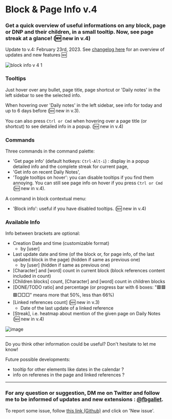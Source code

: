# Block & Page Info v.4

### Get a quick overview of useful informations on any block, page or DNP and their children, in a small tooltip. Now, see page streak at a glance! (🆕 new in v.4)

Update to v.4: February 23rd, 2023. See [changelog here](https://github.com/fbgallet/roam-extension-stats/blob/main/CHANGELOG.md) for an overview of updates and new features 🆕

![block info v 4 1](https://user-images.githubusercontent.com/74436347/220415782-0a6084ac-8c19-4aa2-81a9-fd6890a2d335.gif)


### Tooltips
Just hover over any bullet, page title, page shortcut or 'Daily notes' in the left sidebar to see the selected info.

When hovering over 'Daily notes' in the left sidebar, see info for today and up to 6 days before (🆕 new in v.3). 

You can also press `Ctrl or Cmd` when hovering over a page title (or shortcut) to see detailed info in a popup. (🆕 new in v.4)

### Commands
Three commands in the command palette:
- 'Get page info' (default hotkeys: `Ctrl-Alt-i`) : display in a popup detailed info and the complete streak for current page,
- 'Get info on recent Daily Notes',
- 'Toggle tooltips on hover': you can disable tooltips if you find them annoying. You can still see page info on hover if you press `Ctrl or Cmd` (🆕 new in v.4).

A command in block contextual menu:
- 'Block info': useful if you have disabled tooltips. (🆕 new in v.4)

### Available Info
Info between brackets are optional:
- Creation Date and time (customizable format)
  - by [user]
- Last update date and time (of the block or, for page info, of the last updated block in the page) (hidden if same as previous one)
  - by [user] (hidden if same as previous one)
- [Character] and [word] count in current block (block references content included in count)
- [Children blocks] count, [Character] and [word] count in children blocks
- [DONE/TODO ratio] and percentage (or progress bar with 6 boxes: "🟩🟩🟩□□□" means more that 50%, less than 66%)
- [Linked references count] (🆕 new in v.3)
  - Date of the last update of a linked reference
- [Streak], i.e. heatmap about mention of the given page on Daily Notes (🆕 new in v.4)

![image](https://user-images.githubusercontent.com/74436347/220786868-7499dd2f-bbb9-4918-916d-779b6c815aff.png)

---
Do you think other information could be useful? Don't hesitate to let me know!

Future possible developments:

- tooltip for other elements like dates in the calendar ?
- info on referenes in the page and linked references ?

---

### For any question or suggestion, DM me on **Twitter** and follow me to be informed of updates and new extensions : [@fbgallet](https://twitter.com/fbgallet).
To report some issue, follow [this link (Github)](https://github.com/fbgallet/roam-extension-stats/issues) and click on 'New issue'. 
